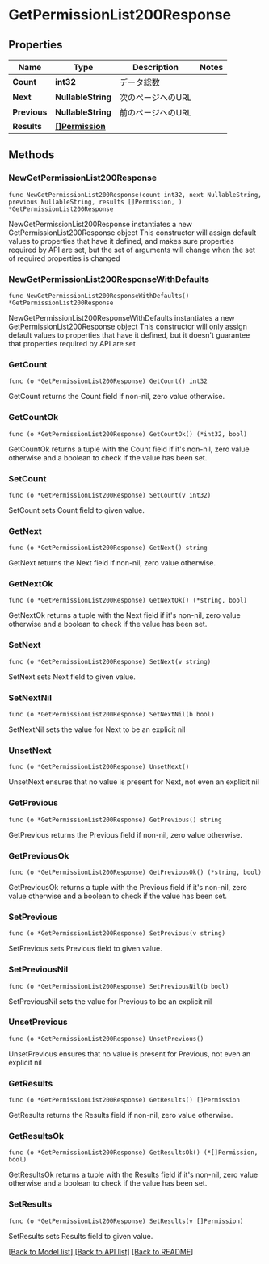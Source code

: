 # GetPermissionList200Response

## Properties

Name | Type | Description | Notes
------------ | ------------- | ------------- | -------------
**Count** | **int32** | データ総数 | 
**Next** | **NullableString** | 次のページへのURL | 
**Previous** | **NullableString** | 前のページへのURL | 
**Results** | [**[]Permission**](Permission.md) |  | 

## Methods

### NewGetPermissionList200Response

`func NewGetPermissionList200Response(count int32, next NullableString, previous NullableString, results []Permission, ) *GetPermissionList200Response`

NewGetPermissionList200Response instantiates a new GetPermissionList200Response object
This constructor will assign default values to properties that have it defined,
and makes sure properties required by API are set, but the set of arguments
will change when the set of required properties is changed

### NewGetPermissionList200ResponseWithDefaults

`func NewGetPermissionList200ResponseWithDefaults() *GetPermissionList200Response`

NewGetPermissionList200ResponseWithDefaults instantiates a new GetPermissionList200Response object
This constructor will only assign default values to properties that have it defined,
but it doesn't guarantee that properties required by API are set

### GetCount

`func (o *GetPermissionList200Response) GetCount() int32`

GetCount returns the Count field if non-nil, zero value otherwise.

### GetCountOk

`func (o *GetPermissionList200Response) GetCountOk() (*int32, bool)`

GetCountOk returns a tuple with the Count field if it's non-nil, zero value otherwise
and a boolean to check if the value has been set.

### SetCount

`func (o *GetPermissionList200Response) SetCount(v int32)`

SetCount sets Count field to given value.


### GetNext

`func (o *GetPermissionList200Response) GetNext() string`

GetNext returns the Next field if non-nil, zero value otherwise.

### GetNextOk

`func (o *GetPermissionList200Response) GetNextOk() (*string, bool)`

GetNextOk returns a tuple with the Next field if it's non-nil, zero value otherwise
and a boolean to check if the value has been set.

### SetNext

`func (o *GetPermissionList200Response) SetNext(v string)`

SetNext sets Next field to given value.


### SetNextNil

`func (o *GetPermissionList200Response) SetNextNil(b bool)`

 SetNextNil sets the value for Next to be an explicit nil

### UnsetNext
`func (o *GetPermissionList200Response) UnsetNext()`

UnsetNext ensures that no value is present for Next, not even an explicit nil
### GetPrevious

`func (o *GetPermissionList200Response) GetPrevious() string`

GetPrevious returns the Previous field if non-nil, zero value otherwise.

### GetPreviousOk

`func (o *GetPermissionList200Response) GetPreviousOk() (*string, bool)`

GetPreviousOk returns a tuple with the Previous field if it's non-nil, zero value otherwise
and a boolean to check if the value has been set.

### SetPrevious

`func (o *GetPermissionList200Response) SetPrevious(v string)`

SetPrevious sets Previous field to given value.


### SetPreviousNil

`func (o *GetPermissionList200Response) SetPreviousNil(b bool)`

 SetPreviousNil sets the value for Previous to be an explicit nil

### UnsetPrevious
`func (o *GetPermissionList200Response) UnsetPrevious()`

UnsetPrevious ensures that no value is present for Previous, not even an explicit nil
### GetResults

`func (o *GetPermissionList200Response) GetResults() []Permission`

GetResults returns the Results field if non-nil, zero value otherwise.

### GetResultsOk

`func (o *GetPermissionList200Response) GetResultsOk() (*[]Permission, bool)`

GetResultsOk returns a tuple with the Results field if it's non-nil, zero value otherwise
and a boolean to check if the value has been set.

### SetResults

`func (o *GetPermissionList200Response) SetResults(v []Permission)`

SetResults sets Results field to given value.



[[Back to Model list]](../README.md#documentation-for-models) [[Back to API list]](../README.md#documentation-for-api-endpoints) [[Back to README]](../README.md)


